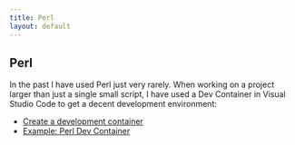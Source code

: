 ```yaml
---
title: Perl
layout: default
---
```

## Perl

In the past I have used Perl just very rarely. When working on a project larger than just a single small script, I have used a Dev Container in Visual Studio Code to get a decent development environment:

- [Create a development container](https://code.visualstudio.com/docs/remote/create-dev-container)
- [Example: Perl Dev Container](https://github.com/wonderbird/cloc/tree/add-xplusplus-support/.devcontainer)
